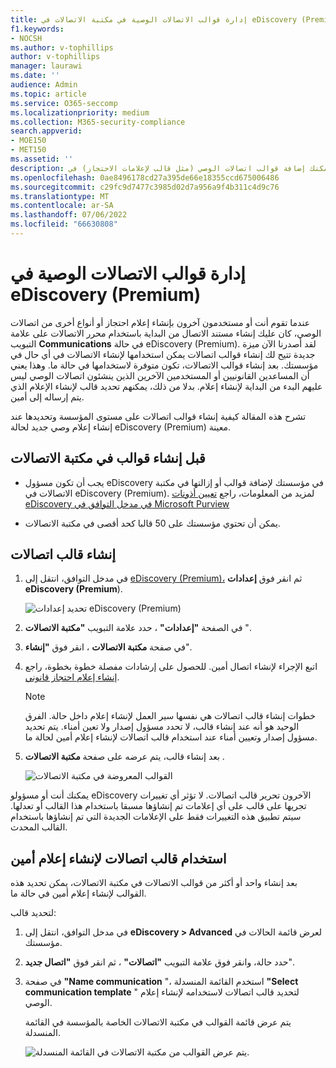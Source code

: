 ```yaml
---
title: إدارة قوالب الاتصالات الوصية في مكتبة الاتصالات في eDiscovery (Premium)
f1.keywords:
- NOCSH
ms.author: v-tophillips
author: v-tophillips
manager: laurawi
ms.date: ''
audience: Admin
ms.topic: article
ms.service: O365-seccomp
ms.localizationpriority: medium
ms.collection: M365-security-compliance
search.appverid:
- MOE150
- MET150
ms.assetid: ''
description: يمكنك إضافة قوالب اتصالات الوصي (مثل قالب لإعلامات الاحتجاز) في eDiscovery (Premium) حتى يمكن استخدامها في أي حالة في مؤسستك.
ms.openlocfilehash: 0ae8496178cd27a395de66e18355ccd675006486
ms.sourcegitcommit: c29fc9d7477c3985d02d7a956a9f4b311c4d9c76
ms.translationtype: MT
ms.contentlocale: ar-SA
ms.lasthandoff: 07/06/2022
ms.locfileid: "66630808"
---
```

# <a name="manage-custodian-communications-templates-in-ediscovery-premium"></a>إدارة قوالب الاتصالات الوصية في eDiscovery (Premium)

عندما تقوم أنت أو مستخدمون آخرون بإنشاء إعلام احتجاز أو أنواع أخرى من اتصالات الوصي، كان عليك إنشاء مستند الاتصال من البداية باستخدام محرر الاتصالات على علامة التبويب **Communications** في حالة eDiscovery (Premium). لقد أصدرنا الآن ميزة جديدة تتيح لك إنشاء قوالب اتصالات يمكن استخدامها لإنشاء الاتصالات في أي حال في مؤسستك. بعد إنشاء قوالب الاتصالات، تكون متوفرة لاستخدامها في حالة ما. وهذا يعني أن المساعدين القانونيين أو المستخدمين الآخرين الذين ينشئون اتصالات الوصي ليس عليهم البدء من البداية لإنشاء إعلام. بدلا من ذلك، يمكنهم تحديد قالب لإنشاء الإعلام الذي يتم إرساله إلى أمين.

تشرح هذه المقالة كيفية إنشاء قوالب اتصالات على مستوى المؤسسة وتحديدها عند إنشاء إعلام وصي جديد لحالة eDiscovery (Premium) معينة.

## <a name="before-you-create-templates-in-the-communications-library"></a>قبل إنشاء قوالب في مكتبة الاتصالات

- يجب أن تكون مسؤول eDiscovery في مؤسستك لإضافة قوالب أو إزالتها في مكتبة الاتصالات في eDiscovery (Premium). لمزيد من المعلومات، راجع [تعيين أذونات eDiscovery في مدخل التوافق في Microsoft Purview](assign-ediscovery-permissions.md)  

- يمكن أن تحتوي مؤسستك على 50 قالبا كحد أقصى في مكتبة الاتصالات.

## <a name="create-a-communications-template"></a>إنشاء قالب اتصالات

1. في مدخل التوافق، انتقل إلى [eDiscovery (Premium)،](https://go.microsoft.com/fwlink/p/?linkid=2173764) ثم انقر فوق **إعدادات eDiscovery (Premium**).

   ![تحديد إعدادات eDiscovery (Premium)](..\media\HistoricalVersions1.png)

2. في الصفحة **"إعدادات"** ، حدد علامة التبويب **"مكتبة الاتصالات** ".

3. في صفحة **مكتبة الاتصالات** ، انقر فوق **"إنشاء**".

4. اتبع الإجراء لإنشاء اتصال أمين. للحصول على إرشادات مفصلة خطوة بخطوة، راجع [إنشاء إعلام احتجاز قانوني](create-hold-notification.md).

   > [!NOTE]
   > خطوات إنشاء قالب اتصالات هي نفسها سير العمل لإنشاء إعلام داخل حالة. الفرق الوحيد هو أنه عند إنشاء قالب، لا تحدد مسؤول إصدار ولا تعين أمناء. يتم تحديد مسؤول إصدار وتعيين أمناء عند استخدام قالب اتصالات لإنشاء إعلام أمين لحالة ما.

5. بعد إنشاء قالب، يتم عرضه على صفحة **مكتبة الاتصالات** .

   ![القوالب المعروضة في مكتبة الاتصالات](..\media\AeDCommunicationsLibrary1.png)

يمكنك أنت أو مسؤولو eDiscovery الآخرون تحرير قالب اتصالات. لا تؤثر أي تغييرات تجريها على قالب على أي إعلامات تم إنشاؤها مسبقا باستخدام هذا القالب أو تعدلها. سيتم تطبيق هذه التغييرات فقط على الإعلامات الجديدة التي تم إنشاؤها باستخدام القالب المحدث.

## <a name="use-a-communications-template-to-create-a-custodian-notification"></a>استخدام قالب اتصالات لإنشاء إعلام أمين

بعد إنشاء واحد أو أكثر من قوالب الاتصالات في مكتبة الاتصالات، يمكن تحديد هذه القوالب لإنشاء إعلام أمين في حالة ما.

لتحديد قالب:

1. في مدخل التوافق، انتقل إلى **eDiscovery > Advanced** لعرض قائمة الحالات في مؤسستك.

2. حدد حالة، وانقر فوق علامة التبويب **"اتصالات"** ، ثم انقر فوق **"اتصال جديد**".

3. في صفحة **"Name communication** "، استخدم القائمة المنسدلة **"Select communication template** " لتحديد قالب اتصالات لاستخدامه لإنشاء إعلام الوصي.

   يتم عرض قائمة القوالب في مكتبة الاتصالات الخاصة بالمؤسسة في القائمة المنسدلة.

   ![يتم عرض القوالب من مكتبة الاتصالات في القائمة المنسدلة.](..\media\AeDCommunicationsTemplates1.png)
